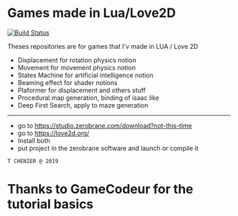 # Games made in Lua/Love2D

[![Build Status](https://api.travis-ci.org/pyenv/pyenv.svg?branch=master)](https://github.com/cerb3re/game_prototype_lua)

Theses repositories are for games that I'v made in LUA / Love 2D
- Displacement for rotation physics notion
- Movement for movement physics notion
- States Machine for artificial intelligence notion
- Beaming effect for shader notions
- Plaformer for displacement and others stuff
- Procedural map generation, binding of isaac like
- Deep First Search, apply to maze generation
------------------------------------------------------------------

- go to https://studio.zerobrane.com/download?not-this-time
- go to https://love2d.org/
- Install both
- put project in the zerobrane software and launch or compile it

`T CHENIER @ 2019`
# Thanks to GameCodeur for the tutorial basics
